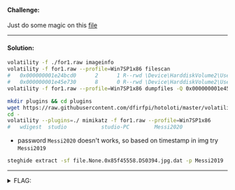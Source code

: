 #### Challenge:

Just do some magic on this <a href="https://mega.nz/#!3ehmRQLB!pQBPFR415KeXX2N8tvrwOFupYzzfdkSbp2v-DsNaq40">file</a>

---

#### Solution:

```bash
volatility -f ./for1.raw imageinfo
volatility -f for1.raw --profile=Win7SP1x86 filescan
#   0x000000001e24bcd0      2      1 R--rwd \Device\HarddiskVolume2\Users\studio\Desktop\steghide
#   0x000000001e45e730      8      0 R--rwd \Device\HarddiskVolume2\Users\studio\Desktop\DS0394.jpg
volatility -f for1.raw --profile=Win7SP1x86 dumpfiles -Q 0x000000001e45e730 -n -D ./

mkdir plugins && cd plugins
wget https://raw.githubusercontent.com/dfirfpi/hotoloti/master/volatility/mimikatz.py
cd -
volatility --plugins=./ mimikatz -f for1.raw --profile=Win7SP1x86
#   wdigest  studio           studio-PC        Messi2020
```

- password `Messi2020` doesn't works, so based on timestamp in img try `Messi2019`

```bash
steghide extract -sf file.None.0x85f45558.DS0394.jpg.dat -p Messi2019
```

---

<details><summary>FLAG:</summary>

```
Securinets{c7e2723752111ed983249627a3d752d6}
```

</details>
<br/>
